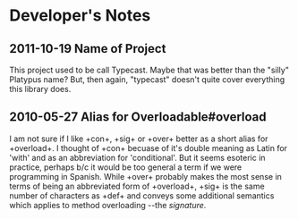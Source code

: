 # Developer's Notes

## 2011-10-19 Name of Project

This project used to be call Typecast. Maybe that was better than the "silly" 
Platypus name? But, then again, "typecast" doesn't quite cover everything this
library does.

## 2010-05-27 Alias for Overloadable#overload

I am not sure if I like +con+, +sig+ or +over+ better as a short alias for +overload+. I thought of +con+ becuase of it's double meaning as Latin for 'with' and as an abbreviation for 'conditional'. But it seems esoteric in practice, perhaps b/c it would be too general a term if we were programming in Spanish. While +over+ probably makes the most sense in terms of being an abbreviated form of +overload+, +sig+ is the same number of characters as +def+ and conveys some additional semantics which applies to method overloading --the *signature*.

